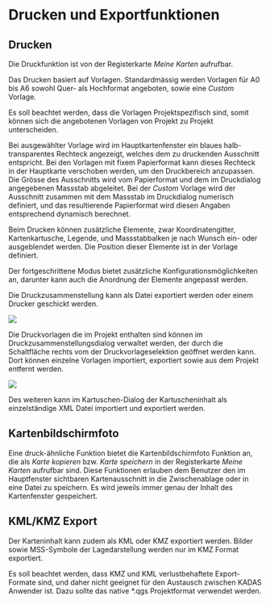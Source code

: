 # Drucken und Exportfunktionen

## Drucken

Die Druckfunktion ist von der Registerkarte *Meine Karten* aufrufbar.

Das Drucken basiert auf Vorlagen. Standardmässig werden Vorlagen für A0 bis A6 sowohl Quer- als Hochformat angeboten, sowie eine *Custom* Vorlage.

Es soll beachtet werden, dass die Vorlagen Projektspezifisch sind, somit können sich die angebotenen Vorlagen von Projekt zu Projekt unterscheiden.

Bei ausgewählter Vorlage wird im Hauptkartenfenster ein blaues halb-transparentes Rechteck angezeigt, welches dem zu druckenden Ausschnitt entspricht. Bei den Vorlagen mit fixem Papierformat kann dieses Rechteck in der Hauptkarte verschoben werden, um den Druckbereich anzupassen. Die Grösse des Ausschnitts wird vom Papierformat und dem im Druckdialog angegebenen Massstab abgeleitet. Bei der *Custom* Vorlage wird der Ausschnitt zusammen mit dem Massstab im Druckdialog numerisch definiert, und das resultierende Papierformat wird diesen Angaben entsprechend dynamisch berechnet.

Beim Drucken können zusätzliche Elemente, zwar Koordinatengitter, Kartenkartusche, Legende, und Massstabbalken je nach Wunsch ein- oder ausgeblendet werden. Die Position dieser Elemente ist in der Vorlage definiert.

Der fortgeschrittene Modus bietet zusätzliche Konfigurationsmöglichkeiten an, darunter kann auch die Anordnung der Elemente angepasst werden.

Die Druckzusammenstellung kann als Datei exportiert werden oder einem Drucker geschickt werden.

<img src="../media/image12.png" />

Die Druckvorlagen die im Projekt enthalten sind können im Druckzusammenstellungsdialog verwaltet werden, der durch die Schaltfläche rechts vom der Druckvorlageselektion geöffnet werden kann. Dort können einzelne Vorlagen importiert, exportiert sowie aus dem Projekt entfernt werden.

<img src="../media/image12.1.png" />

Des weiteren kann im Kartuschen-Dialog der Kartuscheninhalt als einzelständige XML Datei importiert und exportiert werden.

## Kartenbildschirmfoto

Eine druck-ähnliche Funktion bietet die Kartenbildschirmfoto Funktion an, die als *Karte kopieren* bzw. *Karte speichern* in der Registerkarte *Meine Karten* aufrufbar sind. Diese Funktionen erlauben dem Benutzer den im Hauptfenster sichtbaren Kartenausschnitt in die Zwischenablage oder in eine Datei zu speichern. Es wird jeweils immer genau der Inhalt des Kartenfenster gespeichert.

## KML/KMZ Export

Der Karteninhalt kann zudem als KML oder KMZ exportiert werden. Bilder sowie MSS-Symbole der Lagedarstellung werden nur im KMZ Format exportiert.

Es soll beachtet werden, dass KMZ und KML verlustbehaftete Export-Formate sind, und daher nicht geeignet für den Austausch zwischen KADAS Anwender ist. Dazu sollte das native \*.qgs Projektformat verwendet werden.
